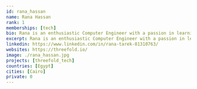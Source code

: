 ```yaml
---
id: rana_hassan
name: Rana Hassan
rank: 1
memberships: [tech]
bio: Rana is an enthusiastic Computer Engineer with a passion in learning and development. She enjoys a good cup of coffee and exploring new technologies. Threefold's innovattion bring great technology and new ideas to the world. Being a part of that is definetly a lifechanging experience.
excerpt: Rana is an enthusiastic Computer Engineer with a passion in learning and development.
linkedin: https://www.linkedin.com/in/rana-tarek-81310763/
websites: https://threefold.io/
image: ./rana_hassan.jpg
projects: [threefold_tech]
countries: [Egypt]
cities: [Cairo]
private: 0
---
```

